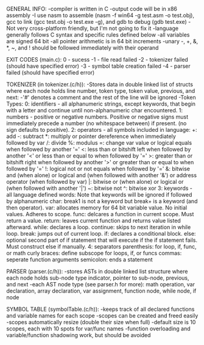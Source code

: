 GENERAL INFO:
  -compiler is written in C
  -output code will be in x86 assembly
    -I use nasm to assemble (nasm -f win64 -g test.asm -o test.obj), gcc to link (gcc test.obj -o test.exe -g), and gdb to debug (gdb test.exe)
    -Not very cross-platform friendly, but I'm not going to fix it
  -language generally follows C syntax and specific rules defined below
  -all variables are signed 64 bit
  -all pointer arithmetic is in 64 bit increments
  -unary -, +, &, *, ~, and ! should be followed immediately with their operand

EXIT CODES (main.c):
  0 - sucess
  -1 - file read failed
  -2 - tokenizer failed (should have specified error)
  -3 - symbol table creation failed
  -4 - parser failed (should have specified error)

TOKENIZER (in tokenizer.(c/h)):
  -Stores data in double linked list of structs where each node holds line number, token type, token value, previous, and next:
  -'#' denotes a comment and the rest of the line will be ignored
  -Token Types:
    0: identifiers - all alphanumeric strings, except keywords, that begin with a letter and continue until non-alphanumeric char encountered.
    1: numbers - positive or negative numbers. Positive or negative signs must immediately precede a number (no whitespace between) if present. (no sign defaults to positive).
    2: operators - all symbols included in language:
      +: add
      -: subtract
      *: multiply or pointer dereference when immediately followed by var
      /: divide
      %: modulus
      =: change var value or logical equals when followed by another '='
      <: less than or bitshift left when followed by another '<' or less than or equal to when followed by '='
      >: greater than or bitshift right when followed by another '>' or greater than or equal to when followed by '='
      !: logical not or not equals when followed by '='
      &: bitwise and (when alone) or logical and (when followed with another '&') or address operator (when followed by var)
      |: bitwise or (when alone) or logical or (when followed with another '|')
      ~: bitwise not
      ^: bitwise xor
    3: keywords - all language defined words:
      Note that keywords will be ignored if followed by alphanumeric char: break1 is not a keyword but break+ is a keyword (and then operator).
      var: allocates memory for 64 bit variable value. No initial values. Adheres to scope.
      func: delcares a function in current scope. Must return a value.
      return: leaves current function and returns value listed afterward.
      while: declares a loop.
      continue: skips to next iteration in while loop.
      break: jumps out of current loop.
      if: declares a conditional block.
      else: optional second part of if statement that will execute if the if statement fails. Must construct else if manually.
    4: separators
    parenthesis: for loop, if, func, or math
    curly braces: define subscope for loops, if, or funcs
    commas: seperate function arguments
    semicolon: ends a statement

PARSER (parser.(c/h)):
  -stores ASTs in double linked list structure where each node holds sub-node type indicator, pointer to sub-node, previous, and next
  -each AST node type (see parser.h for more):
    math operation,
    var declaration,
    array declaration,
    var assignment,
    function node,
    while node,
    if node

SYMBOL TABLE (symbolTable.(c/h)):
  -keeps track of all declared functions and variable names for each scope
  -scopes can be created and freed easily
  -scopes automatically resize (double their size when full)
  -default size is 10 scopes, each with 10 spots for var/func names
  -function overloading and variable/function shadowing work, but should be avoided
